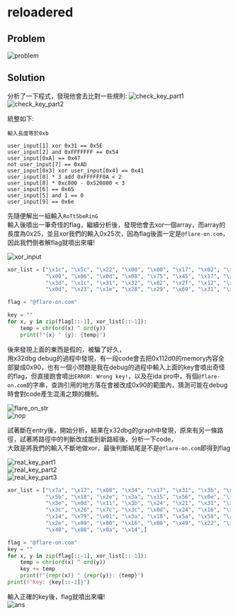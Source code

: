 # reloadered

## Problem
![problem](picture/problem.PNG)  

## Solution

分析了一下程式，發現他會去比對一些規則:
![check_key_part1](picture/check_key_part1.PNG)  
![check_key_part2](picture/check_key_part2.PNG)  

統整如下:
```text
輸入長度等於0xb

user_input[1] xor 0x31 == 0x5E
user_input[2] and 0xFFFFFFF == 0x54
user_input[0xA] == 0x47
not user_input[7] == 0xAD
user_input[0x3] xor user_input[0x4] == 0x41
user_input[0] * 3 add 0xFFFFFF0A < 2
user_input[8] * 0xc800 - 0x520800 < 3
user_input[6] == 0x65
user_input[5] and 1 == 0
user_input[9] == 0x6e
```

先隨便解出一組輸入`RoTt5beRinG`  
輸入後噴出一筆奇怪的flag，繼續分析後，發現他會去xor一個array，而array的長度為0x25，並且xor我們的輸入0x25次，因為flag後面一定是`@flare-on.com`，因此我們倒者解flag就噴出來囉!  

![xor_input](picture/xor_input.PNG)  

```python
xor_list = ["\x1c", "\x5c", "\x22", "\x00", "\x00", "\x17", "\x02", "\x62", "\x07",
            "\x00", "\x06", "\x0d", "\x08", "\x75", "\x45", "\x17", "\x17", "\x3c",
            "\x3d", "\x1c", "\x31", "\x32", "\x02", "\x2f", "\x12", "\x72", "\x39",
            "\x0d", "\x23", "\x1e", "\x28", "\x29", "\x69", "\x31", "\x00","\x39"]

flag = "@flare-on.com"

key = ""
for x, y in zip(flag[::-1], xor_list[::-1]):
    temp = chr(ord(x) ^ ord(y))
    print(f"{x} ^ {y}: {temp}")

```
後來發現上面的東西是假的，被騙了好久，  
用x32dbg debug的過程中發現，有一段code會去把0x112d0的memory內容全部變成0x90，也有一個小問題是我在debug的過程中輸入上面的key會噴出奇怪的flag，但直接跑會噴出`ERROR: Wrong key!`，以及在ida pro中，有個`@flare-on.com`的字串，查詢引用的地方落在會被改成0x90的範圍內，猜測可能在debug時會對code產生混淆之類的機制。

![flare_on_str](picture/flare_on_str.PNG)  
![nop](picture/nop.PNG)  

試著斷在entry後，開始分析，結果在x32dbg的graph中發現，原來有另一條路徑，試著將路徑中的判斷改成能到新路經後，分析一下code，  
大致是將我們的輸入不斷地做xor，最後判斷結尾是不是`@flare-on.com`即得到flag


![real_key_part1](picture/real_key_part1.PNG)  
![real_key_part2](picture/real_key_part2.PNG)  
![real_key_part3](picture/real_key_part3.PNG)  


```python
xor_list = ["\x7a", "\x17", "\x08", "\x34", "\x17", "\x31", "\x3b", "\x25",
            "\x5b", "\x18", "\x2e", "\x3a", "\x15", "\x56", "\x0e", "\x11",
            "\x3e", "\x0d", "\x11", "\x3b", "\x24", "\x21", "\x31", "\x06",
            "\x3c", "\x26", "\x7c", "\x3c", "\x0d", "\x24", "\x16", "\x3a",
            "\x14", "\x79", "\x01", "\x3a", "\x18", "\x5a", "\x58", "\x73",
            "\x2e", "\x09", "\x00", "\x16", "\x00", "\x49", "\x22", "\x01",
            "\x40", "\x08", "\x0a", "\x14",]

flag = "@flare-on.com"
key = ""
for x, y in zip(flag[::-1], xor_list[::-1]):
    temp = chr(ord(x) ^ ord(y))
    key += temp
    print(f"{repr(x)} ^ {repr(y)}: {temp}")
print(f"Key: {key[::-1]}")
```

輸入正確的key後，flag就噴出來囉!  
![ans](picture/ans.PNG)  